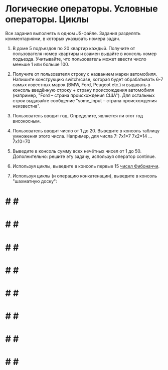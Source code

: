 # Логические операторы. Условные операторы. Циклы

Все задания выполнять в одном JS-файле. Задания разделять комментариями, в которых указывать номера задач.

1. В доме 5 подъездов по 20 квартир каждый. Получите от пользователя номер квартиры и взамен выдайте в консоль номер подъезда. Учитывайте, что пользователь может ввести число меньше 1 или больше 100.

2. Получите от пользователя строку с названием марки автомобиля. Напишите конструкцию switch/case, которая будет обрабатывать 6-7 самых известных марок (BMW, Ford, Peugeot etc.) и выдавать в консоль введённую строку + страну происхождения автомобиля (например, "Ford – страна происхождения США"). Для остальных строк выдавайте сообщение "some_input – страна происхождения неизвестна".

3. Пользователь вводит год. Определите, является ли этот год високосным.

4. Пользователь вводит число от 1 до 20. Выведите в консоль таблицу умножения этого числа.
Например, для числа 7:
	7x1=7
	7x2=14
	...
	7x10=70

5. Выведите в консоль сумму всех нечётных чисел от 1 до 50. Дополнительно: решите эту задачу, используя оператор continue.

6. Используя циклы, выведите в консоль первые 15 [чисел Фибоначчи](https://ru.wikipedia.org/wiki/Числа_Фибоначчи).

7. Используя циклы (и операцию конкатенации), выведите в консоль "шахматную доску":
 # # # #
# # # # 
 # # # #
# # # # 
 # # # #
# # # # 
 # # # #
# # # #